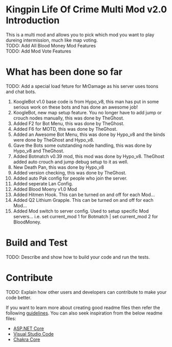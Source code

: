 # Kingpin Life Of Crime Multi Mod v2.0 Introduction 
This is a multi mod and allows you to pick which mod you want to play dureing intermission, much like map voting.<br>
TODO: Add All Blood Money Mod Features<br>
TODO: Add Mod Vote Features<br> 

# What has been done so far
TODO: Add a special load feture for MrDamage as his server uses toons and chat bots. 
1.	KoogleBot v1.0 base code is from Hypo_v8, this man has put in some serious work on these bots and has done an awesome job!
2.	KoogleBot, new map setup feature. You no longer have to add jump or crouch nodes manually, this was done by TheGhost. 
3.	Added F2 for Bot Menu, this was done by TheGhost.
4.	Added F6 for MOTD, this was done by TheGhost.
5.	Added an Awesome Bot Menu, this was done by Hypo_v8 and the binds were done by TheGhost and Hypo_v8.
6.	Gave the Bots some outstanding node handling, this was done by Hypo_v8 and TheGhost.
7.	Added Botmatch v0.39 mod, this mod was done by Hypo_v8. TheGhost added auto crouch and jump debug setup to it as well.
8.	New Death Pan, this was done by Hypo_v8
9.	Added version checking, this was done by TheGhost.
10.	Added auto Pak config for people who join the server.
11.	Added seperate Lan Config.
12.	Added Blood Moeny v1.0 Mod
13.	Added Hitmen Hook. This can be turned on and off for each Mod...
14.	Added Q2 Lithium Grapple. This can be turned on and off for each Mod... 
15.	Added Mod switch to server config. Used to setup specific Mod servers... i.e. set current_mod 1 for Botmatch | set current_mod 2 for BloodMoney.  

# Build and Test
TODO: Describe and show how to build your code and run the tests. 

# Contribute
TODO: Explain how other users and developers can contribute to make your code better. 

If you want to learn more about creating good readme files then refer the following [guidelines](https://docs.microsoft.com/en-us/azure/devops/repos/git/create-a-readme?view=azure-devops). You can also seek inspiration from the below readme files:
- [ASP.NET Core](https://github.com/aspnet/Home)
- [Visual Studio Code](https://github.com/Microsoft/vscode)
- [Chakra Core](https://github.com/Microsoft/ChakraCore)
